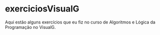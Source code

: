 # exerciciosVisualG
Aqui estão alguns exercícios que eu fiz no curso de Algoritmos e Lógica da Programação no VisualG.
